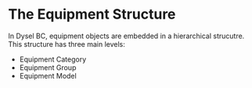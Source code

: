 # The Equipment Structure
In Dysel BC, equipment objects are embedded in a hierarchical strucutre. This structure has three main levels:
- Equipment Category
- Equipment Group
- Equipment Model
